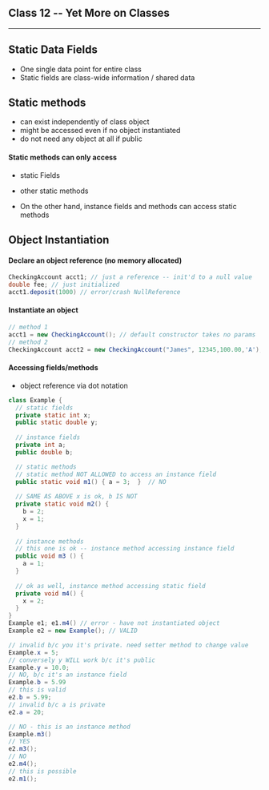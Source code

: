 ## Class 12 -- Yet More on Classes

---

## Static Data Fields

- One single data point for entire class
- Static fields are class-wide information / shared data

## Static methods

- can exist independently of class object
- might be accessed even if no object instantiated
- do not need any object at all if public


#### Static methods can only access 
- static Fields
- other static methods

- On the other hand, instance fields and methods can access static methods

## Object Instantiation

#### Declare an object reference (no memory allocated)
```java
CheckingAccount acct1; // just a reference -- init'd to a null value
double fee; // just initialized
acct1.deposit(1000) // error/crash NullReference
```

#### Instantiate an object
```java
// method 1
acct1 = new CheckingAccount(); // default constructor takes no params
// method 2
CheckingAccount acct2 = new CheckingAccount("James", 12345,100.00,'A');
```

#### Accessing fields/methods
- object reference via dot notation
```java
class Example {
  // static fields
  private static int x;
  public static double y;
  
  // instance fields
  private int a;
  public double b;

  // static methods
  // static method NOT ALLOWED to access an instance field
  public static void m1() { a = 3;  }  // NO
  
  // SAME AS ABOVE x is ok, b IS NOT
  private static void m2() {
    b = 2; 
    x = 1;
  }
  
  // instance methods
  // this one is ok -- instance method accessing instance field
  public void m3 () {
    a = 1;
  } 
  
  // ok as well, instance method accessing static field
  private void m4() {
    x = 2;
  }
}
Example e1; e1.m4() // error - have not instantiated object
Example e2 = new Example(); // VALID

// invalid b/c you it's private. need setter method to change value
Example.x = 5; 
// conversely y WILL work b/c it's public
Example.y = 10.0;
// NO, b/c it's an instance field
Example.b = 5.99
// this is valid
e2.b = 5.99; 
// invalid b/c a is private
e2.a = 20;

// NO - this is an instance method
Example.m3()
// YES
e2.m3(); 
// NO
e2.m4();
// this is possible
e2.m1();



```
